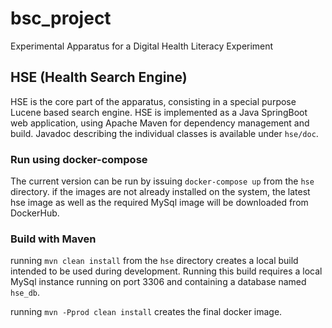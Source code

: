 # bsc_project
Experimental Apparatus for a Digital Health Literacy Experiment

## HSE (Health Search Engine)

HSE is the core part of the apparatus, consisting in a special purpose Lucene based search engine. HSE is implemented as a Java SpringBoot web application, using Apache Maven for dependency management and build. Javadoc describing the individual classes is available under `hse/doc`.

### Run using docker-compose

The current version can be run by issuing `docker-compose up`
from the `hse` directory.
if the images are not already installed on the system, the latest hse image as well as
the required MySql image will be downloaded from DockerHub.

### Build with Maven

running `mvn clean install`
from the `hse` directory creates a local build intended to be used during development. Running this build requires a local MySql instance running on port 3306 and containing a database named `hse_db`.

running
  `mvn -Pprod clean install` creates the final docker image.


